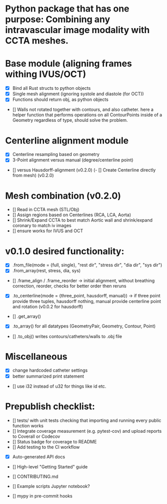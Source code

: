 # Python package that has one purpose: Combining any intravascular image modality with CCTA meshes.
# Base module (aligning frames withing IVUS/OCT)
- [x] Bind all Rust structs to python objects
- [x] Single mesh alignment (ignoring systole and diastole (for OCT))
- [x] Functions should return obj, as python objects
- [] Walls not rotated together with contours, and also catheter. 
    here a helper function that performs operations on all ContourPoints
    inside of a Geometry regardless of type, should solve the problem.

# Centerline alignment module
- [x] Centerline resampling based on geometry
- [x] 3-Point alignment versus manual (degree/centerline point)
- [] versus Hausdorff-alignment (v0.2.0)
(- [] Create Centerline directly from mesh) (v0.2.0)

# Mesh combination (v0.2.0)
- [] Read in CCTA mesh (STL/Obj)
- [] Assign regions based on Centerlines (RCA, LCA, Aorta)
- [] Shrink/Expand CCTA to best match Aortic wall and shrink/expand coronary to match iv images
- [] ensure works for IVUS and OCT

# v0.1.0 desired functionality:
- [x] .from_file(mode = {full, single}, "rest dir", "stress dir", "dia dir", "sys dir")
- [x] .from_array(rest, stress, dia, sys)
- [] .frame_align / .frame_reorder -> initial alignment, without breathing correction, reorder, checks for better order then reruns
- [x] .to_centerline(mode = {three_point, hausdorff, manual}) -> if three point provide three tuples, hausdorff nothing, manual provide centerline point and rotation (v0.0.2 for hausdorff)
- [] .get_array()
- [x] .to_array() for all datatypes (GeometryPair, Geometry, Contour, Point)
- [] .to_obj() writes contours/catheters/walls to .obj file

# Miscellaneous
- [x] change hardcoded catheter settings
- [x] better summarized print statement
- [] use i32 instead of u32 for things like id etc.

# Prepublish checklist:
- [] tests/ with unit tests checking that importing and running every public function works
- [] Integrate coverage measurement (e.g. pytest-cov) and upload reports to Coverall or Codecov
- [] Status badge for coverage to README
- [] Add testing to the CI workflow
- [x] Auto-generated API docs
- [] High-level "Getting Started" guide
- [] CONTRIBUTING.md

- [] Example scripts Jupyter notebook?
- [] mypy in pre-commit hooks